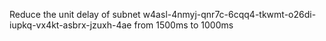 Reduce the unit delay of subnet w4asl-4nmyj-qnr7c-6cqq4-tkwmt-o26di-iupkq-vx4kt-asbrx-jzuxh-4ae from 1500ms to 1000ms
